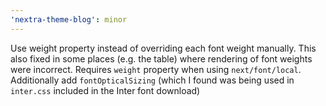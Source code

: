 ```yaml
---
'nextra-theme-blog': minor
---
```


Use weight property instead of overriding
each font weight manually. This also fixed in some places (e.g. the table) where rendering of font weights were incorrect. Requires `weight` property when using `next/font/local`. Additionally add `fontOpticalSizing` (which I found was being used in `inter.css` included in the Inter font download)
